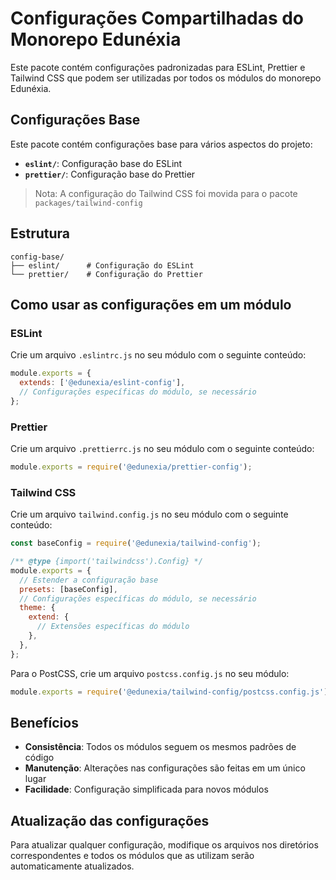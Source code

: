 # Configurações Compartilhadas do Monorepo Edunéxia

Este pacote contém configurações padronizadas para ESLint, Prettier e Tailwind CSS que podem ser utilizadas por todos os módulos do monorepo Edunéxia.

## Configurações Base

Este pacote contém configurações base para vários aspectos do projeto:

- **`eslint/`**: Configuração base do ESLint
- **`prettier/`**: Configuração base do Prettier

> Nota: A configuração do Tailwind CSS foi movida para o pacote `packages/tailwind-config`

## Estrutura

```
config-base/
├── eslint/      # Configuração do ESLint
└── prettier/    # Configuração do Prettier
```

## Como usar as configurações em um módulo

### ESLint

Crie um arquivo `.eslintrc.js` no seu módulo com o seguinte conteúdo:

```js
module.exports = {
  extends: ['@edunexia/eslint-config'],
  // Configurações específicas do módulo, se necessário
};
```

### Prettier

Crie um arquivo `.prettierrc.js` no seu módulo com o seguinte conteúdo:

```js
module.exports = require('@edunexia/prettier-config');
```

### Tailwind CSS

Crie um arquivo `tailwind.config.js` no seu módulo com o seguinte conteúdo:

```js
const baseConfig = require('@edunexia/tailwind-config');

/** @type {import('tailwindcss').Config} */
module.exports = {
  // Estender a configuração base
  presets: [baseConfig],
  // Configurações específicas do módulo, se necessário
  theme: {
    extend: {
      // Extensões específicas do módulo
    },
  },
};
```

Para o PostCSS, crie um arquivo `postcss.config.js` no seu módulo:

```js
module.exports = require('@edunexia/tailwind-config/postcss.config.js');
```

## Benefícios

- **Consistência**: Todos os módulos seguem os mesmos padrões de código
- **Manutenção**: Alterações nas configurações são feitas em um único lugar
- **Facilidade**: Configuração simplificada para novos módulos

## Atualização das configurações

Para atualizar qualquer configuração, modifique os arquivos nos diretórios correspondentes e todos os módulos que as utilizam serão automaticamente atualizados. 